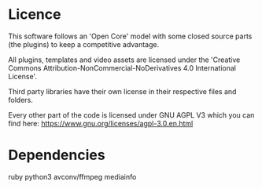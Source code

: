 # Licence

This software follows an 'Open Core' model with some closed source parts (the plugins) to keep a competitive advantage.

All plugins, templates and video assets are licensed under the 'Creative Commons Attribution-NonCommercial-NoDerivatives 4.0 International License'.

Third party libraries have their own license in their respective files and folders.

Every other part of the code is licensed under GNU AGPL V3 which you can find here: https://www.gnu.org/licenses/agpl-3.0.en.html

# Dependencies

ruby
python3
avconv/ffmpeg
mediainfo
